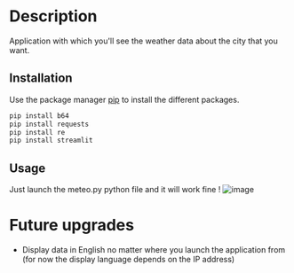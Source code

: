 # Description

Application with which you'll see the weather data about the city that you want.

## Installation

Use the package manager [pip](https://pip.pypa.io/en/stable/) to install the different packages.

```bash
pip install b64
pip install requests
pip install re
pip install streamlit
```

## Usage

Just launch the meteo.py python file and it will work fine !
![image](https://user-images.githubusercontent.com/75220653/178141858-8d45a1a9-d510-4c57-bc73-5d66888dbee2.png)

# Future upgrades

- Display data in English no matter where you launch the application from (for now the display language depends on the IP address)
